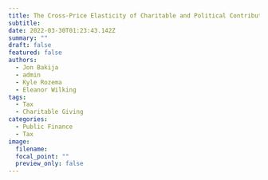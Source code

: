 ```yaml
---
title: The Cross-Price Elasticity of Charitable and Political Contributions
subtitle: 
date: 2022-03-30T01:23:43.142Z
summary: ""
draft: false
featured: false
authors:
  - Jon Bakija
  - admin
  - Kyle Rozema
  - Eleanor Wilking
tags:
  - Tax
  - Charitable Giving
categories:
  - Public Finance
  - Tax
image:
  filename: 
  focal_point: ""
  preview_only: false
---
```

